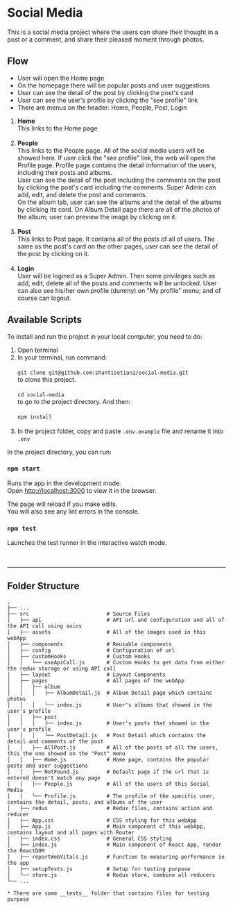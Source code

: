 # Social Media

This is a social media project where the users can share their thought in a post or a comment, and share their pleased moment through photos.

## Flow

- User will open the Home page
- On the homepage there will be popular posts and user suggestions
- User can see the detail of the post by clicking the post's card
- User can see the user's profile by clicking the "see profile" link
- There are menus on the header: Home, People, Post, Login

1. <b>Home</b><br />
   This links to the Home page<br />
   <br />
2. <b>People</b><br />
   This links to the People page. All of the social media users will be showed here. If user click the "see profile" link, the web will open the Profile page. Profile page contains the detail information of the users, including their posts and albums.<br />
   User can see the detail of the post including the comments on the post by clicking the post's card including the comments. Super Admin can add, edit, and delete the post and comments.<br />
   On the album tab, user can see the albums and the detail of the albums by clicking its card. On Album Detail page there are all of the photos of the album; user can preview the image by clicking on it.<br />
   <br />
3. <b>Post</b><br />
   This links to Post page. It contains all of the posts of all of users. The same as the post's card on the other pages, user can see the detail of the post by clicking on it.<br />
   <br />
4. <b>Login</b><br />
   User will be logined as a Super Admin. Then some privileges such as add, edit, delete all of the posts and comments will be unlocked. User can also see his/her own profile (dummy) on "My profile" menu; and of course can logout.<br />

## Available Scripts

To install and run the project in your local computer, you need to do:<br />

1. Open terminal<br />
2. In your terminal, run command:<br /><br />
   `git clone git@github.com:shantisetiani/social-media.git`<br />
   to clone this project.<br /><br />
   `cd social-media`<br />
   to go to the project directory. And then:<br /><br />
   `npm install`<br /><br />
3. In the project folder, copy and paste `.env.example` file and rename it into `.env`<br />

In the project directory, you can run:

### `npm start`

Runs the app in the development mode.<br />
Open [http://localhost:3000](http://localhost:3000) to view it in the browser.

The page will reload if you make edits.<br />
You will also see any lint errors in the console.

### `npm test`

Launches the test runner in the interactive watch mode.<br />
<br /><br />

---

## Folder Structure

    .
    ├── ...
    ├── src                         # Source Files
    │   ├── api                     # API url and configuration and all of the API call using axios
    │   ├── assets                  # All of the images used in this webApp
    │   ├── components              # Reusable components
    │   ├── config                  # Configuration of url
    │   ├── customHooks             # Custom Hooks
    │   │   └── useApiCall.js       # Custom Hooks to get data from either the redux storage or using API call
    │   ├── layout                  # Layout Components
    │   ├── pages                   # All pages of the webApp
    │   │   ├── album
    │   │   │   ├── AlbumDetail.js  # Album Detail page which contains photos
    │   │   │   └── index.js        # User's albums that showed in the user's profile
    │   │   ├── post
    │   │   │   ├── index.js        # User's posts that showed in the user's profile
    │   │   │   └── PostDetail.js   # Post Detail which contains the detail and comments of the post
    │   │   ├── AllPost.js          # All of the posts of all the users, this the one showed on the "Post" menu
    │   │   ├── Home.js             # Home page, contains the popular posts and user suggestions
    │   │   ├── NotFound.js         # Default page if the url that is entered doesn't match any page
    │   │   ├── People.js           # All of the users of this Social Media
    │   │   └── Profile.js          # The profile of the specific user, contains the detail, posts, and albums of the user
    │   ├── redux                   # Redux files, contains action and reducer
    │   ├── App.css                 # CSS styling for this webApp
    │   ├── App.js                  # Main component of this webApp, contains layout and all pages with Router
    │   ├── index.css               # General CSS styling
    │   ├── index.js                # Main component of React App, render the ReactDOM
    │   ├── reportWebVitals.js      # Function to measuring performance in the app
    │   ├── setupTests.js           # Setup for testing purpose
    │   └── store.js                # Redux store, combine all reducers
    └── ...

    * There are some __tests__ folder that contains files for testing purpose
